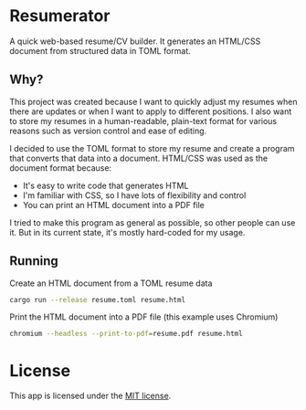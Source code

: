 # Resumerator

A quick web-based resume/CV builder. It generates an HTML/CSS document from
structured data in TOML format.

## Why?

This project was created because I want to quickly adjust my resumes when there
are updates or when I want to apply to different positions. I also want to
store my resumes in a human-readable, plain-text format for various reasons
such as version control and ease of editing.

I decided to use the TOML format to store my resume and create a program that
converts that data into a document. HTML/CSS was used as the document format
because:

- It's easy to write code that generates HTML
- I'm familiar with CSS, so I have lots of flexibility and control
- You can print an HTML document into a PDF file

I tried to make this program as general as possible, so other people can use
it. But in its current state, it's mostly hard-coded for my usage.

## Running

Create an HTML document from a TOML resume data

```sh
cargo run --release resume.toml resume.html
```

Print the HTML document into a PDF file (this example uses Chromium)

```sh
chromium --headless --print-to-pdf=resume.pdf resume.html
```

# License

This app is licensed under the [MIT license](LICENSE).

